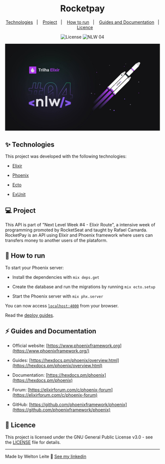 <h1  align="center">Rocketpay</h1>

  

<p  align="center">
<a  href="#-technologies">Technologies</a>&nbsp;&nbsp;&nbsp;|&nbsp;&nbsp;&nbsp; <a  href="#-project">Project</a>&nbsp;&nbsp;&nbsp;|&nbsp;&nbsp;&nbsp; <a  href="#-how-to-run">How to run</a>&nbsp;&nbsp;&nbsp;|&nbsp;&nbsp;&nbsp; <a  href="#-guides-and-documentation">Guides and Documentation</a>&nbsp;&nbsp;&nbsp;|&nbsp;&nbsp;&nbsp; <a  href="#-licence">Licence</a>
</p>

  

<p  align="center">
<img  alt="License"  src="https://img.shields.io/static/v1?label=license&message=GPL v3&color=8257E5&labelColor=000000"> <img  src="https://img.shields.io/static/v1?label=NLW&message=04&color=8257E5&labelColor=000000"  alt="NLW 04" />
</p>

  

![logo](./cover.jpg)

  

## ✨ Technologies

  

This project was developed with the following technologies:

  

- [Elixir](https://github.com/elixir-lang/elixir)

- [Phoenix](https://github.com/phoenixframework/phoenix)

- [Ecto](https://github.com/elixir-ecto/ecto)

- [ExUnit](https://github.com/elixir-lang/elixir/blob/master/lib/ex_unit/lib/ex_unit.ex)

  

## 💻 Project

  

This API is part of "Next Level Week #4 - Elixir Route", a intensive week of programming promoted by RocketSeat and taught by Rafael Camarda. RocketPay is an API using Elixir and Phoenix framework where users can transfers money to another users of the plataform.

  

## 🚀 How to run

  

To start your Phoenix server:

  

- Install the dependencies with `mix deps.get`

- Create the database and run the migrations by running `mix ecto.setup`

- Start the Phoenix server with `mix phx.server`

  

You can now access [`localhost:4000`](http://localhost:4000) from your browser.

  

Read the [deploy guides](https://hexdocs.pm/phoenix/deployment.html).

  

## ⚡️ Guides and Documentation

  

- Official website: [https://www.phoenixframework.org](https://www.phoenixframework.org/)

- Guides: [https://hexdocs.pm/phoenix/overview.html](https://hexdocs.pm/phoenix/overview.html)

- Documentation: [https://hexdocs.pm/phoenix](https://hexdocs.pm/phoenix)

- Forum: [https://elixirforum.com/c/phoenix-forum](https://elixirforum.com/c/phoenix-forum)

- GitHub: [https://github.com/phoenixframework/phoenix](https://github.com/phoenixframework/phoenix)

  

## 📄 Licence

  

This project is licensed under the GNU General Public License v3.0 - see the [LICENSE](LICENSE) file for details.

  


---

  

Made by Welton Leite 👋 [See my linkedin](https://www.linkedin.com/in/welton-leite-b3492985/)